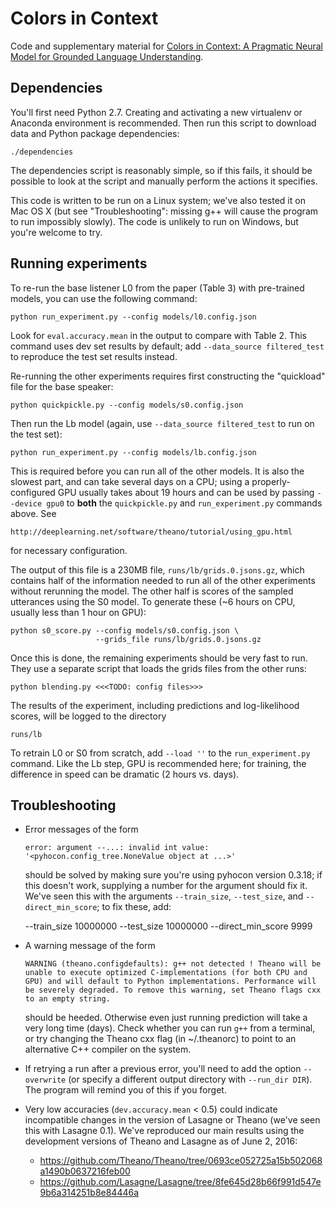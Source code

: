 Colors in Context
=================

Code and supplementary material for
[Colors in Context: A Pragmatic Neural Model for Grounded Language
Understanding](https://arxiv.org/abs/1703.10186).

Dependencies
------------

You'll first need Python 2.7. Creating and activating a new virtualenv or
Anaconda environment is recommended. Then run this script to download data and
Python package dependencies:

    ./dependencies

The dependencies script is reasonably simple, so if this fails, it should be
possible to look at the script and manually perform the actions it specifies.

This code is written to be run on a Linux system; we've also tested it on Mac
OS X (but see "Troubleshooting": missing g++ will cause the program to run
impossibly slowly). The code is unlikely to run on Windows, but you're welcome
to try.

<!-- TODO: wrapper module for colors in context -->

Running experiments
-------------------

To re-run the base listener L0 from the paper (Table 3) with pre-trained
models, you can use the following command:

    python run_experiment.py --config models/l0.config.json

Look for `eval.accuracy.mean` in the output to compare with Table 2. This
command uses dev set results by default; add `--data_source filtered_test` to
reproduce the test set results instead.

Re-running the other experiments requires first constructing the "quickload"
file for the base speaker:

    python quickpickle.py --config models/s0.config.json

Then run the Lb model (again, use `--data_source filtered_test` to run on the
test set):

    python run_experiment.py --config models/lb.config.json

This is required before you can run all of the other models. It is also the
slowest part, and can take several days on a CPU; using a properly-configured
GPU usually takes about 19 hours and can be used by passing `--device gpu0` to
**both** the `quickpickle.py` and `run_experiment.py` commands above. See

    http://deeplearning.net/software/theano/tutorial/using_gpu.html

for necessary configuration.

The output of this file is a 230MB file, `runs/lb/grids.0.jsons.gz`, which
contains half of the information needed to run all of the other experiments
without rerunning the model. The other half is scores of the sampled utterances
using the S0 model. To generate these (~6 hours on CPU, usually less than 1
hour on GPU):

    python s0_score.py --config models/s0.config.json \
                       --grids_file runs/lb/grids.0.jsons.gz

Once this is done, the remaining experiments should be very fast to run. They
use a separate script that loads the grids files from the other runs:

    python blending.py <<<TODO: config files>>>

The results of the experiment, including predictions and log-likelihood scores,
will be logged to the directory

    runs/lb

To retrain L0 or S0 from scratch, add `--load ''` to the `run_experiment.py`
command. Like the Lb step, GPU is recommended here; for training, the
difference in speed can be dramatic (2 hours vs. days).

Troubleshooting
---------------

* Error messages of the form

    `error: argument --...: invalid int value: '<pyhocon.config_tree.NoneValue
    object at ...>'`

  should be solved by making sure you're using pyhocon version 0.3.18; if this
  doesn't work, supplying a number for the argument should fix it. We've seen
  this with the arguments `--train_size`, `--test_size`, and
  `--direct_min_score`; to fix these, add:

    --train_size 10000000 --test_size 10000000 --direct_min_score 9999

* A warning message of the form

    `WARNING (theano.configdefaults): g++ not detected ! Theano will be unable
    to execute optimized C-implementations (for both CPU and GPU) and will
    default to Python implementations. Performance will be severely degraded.
    To remove this warning, set Theano flags cxx to an empty string.`

  should be heeded. Otherwise even just running prediction will take a very
  long time (days). Check whether you can run `g++` from a terminal, or try
  changing the Theano cxx flag (in ~/.theanorc) to point to an alternative C++
  compiler on the system.

* If retrying a run after a previous error, you'll need to add the option
  `--overwrite` (or specify a different output directory with `--run_dir
  DIR`).  The program will remind you of this if you forget.

* Very low accuracies (`dev.accuracy.mean` < 0.5) could indicate
  incompatible changes in the version of Lasagne or Theano (we've seen this
  with Lasagne 0.1). We've reproduced our main results using the development
  versions of Theano and Lasagne as of June 2, 2016:

    * https://github.com/Theano/Theano/tree/0693ce052725a15b502068a1490b0637216feb00
    * https://github.com/Lasagne/Lasagne/tree/8fe645d28b66f991d547e9b6a314251b8e84446a

